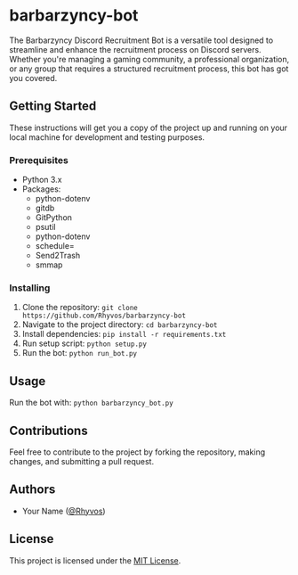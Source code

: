 # barbarzyncy-bot

The Barbarzyncy Discord Recruitment Bot is a versatile tool designed to streamline and enhance the recruitment process on Discord servers. Whether you're managing a gaming community, a professional organization, or any group that requires a structured recruitment process, this bot has got you covered.


## Getting Started

These instructions will get you a copy of the project up and running on your local machine for development and testing purposes.

### Prerequisites

- Python 3.x
- Packages: 
  - python-dotenv
  - gitdb
  - GitPython
  - psutil
  - python-dotenv
  - schedule=
  - Send2Trash
  - smmap

### Installing

1. Clone the repository: `git clone https://github.com/Rhyvos/barbarzyncy-bot`
2. Navigate to the project directory: `cd barbarzyncy-bot`
3. Install dependencies: `pip install -r requirements.txt`
4. Run setup script: `python setup.py`
5. Run the bot: `python run_bot.py`

## Usage

Run the bot with: `python barbarzyncy_bot.py`

## Contributions

Feel free to contribute to the project by forking the repository, making changes, and submitting a pull request.

## Authors

- Your Name ([@Rhyvos](https://github.com/Rhyvos))

## License

This project is licensed under the [MIT License](LICENSE).
